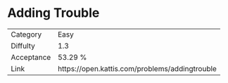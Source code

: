 # Adding Trouble

<table>
    <tr>
        <td>Category</td>
        <td>Easy</td>
    </tr>
    <tr>
        <td>Diffulty</td>
        <td>1.3</td>
    </tr>
    <tr>
        <td>Acceptance</td>
        <td>53.29 %</td>
    </tr>
    <tr>
        <td>Link</td>
        <td>https://open.kattis.com/problems/addingtrouble</td>
    </tr>
</table>